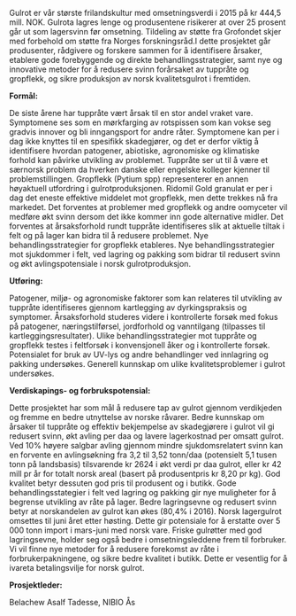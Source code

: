 Gulrot er vår største frilandskultur med omsetningsverdi i 2015 på kr 444,5 mill. NOK. Gulrota lagres lenge og produsentene risikerer at over 25 prosent går ut som lagersvinn før omsetning. Tildeling av støtte fra Grofondet skjer med forbehold om støtte fra Norges forskningsråd.I dette prosjektet går produsenter, rådgivere og forskere sammen for å identifisere årsaker, etablere gode forebyggende og direkte behandlingsstrategier, samt nye og innovative metoder for å redusere svinn forårsaket av tuppråte og gropflekk, og sikre produksjon av norsk kvalitetsgulrot i fremtiden.

**Formål:**

 De siste årene har tuppråte vært årsak til en stor andel vraket vare. Symptomene ses som en mørkfarging av rotspissen som kan vokse seg gradvis innover og bli inngangsport for andre råter. Symptomene kan per i dag ikke knyttes til en spesifikk skadegjører, og det er derfor viktig å identifisere hvordan patogener, abiotiske, agronomiske og klimatiske forhold kan påvirke utvikling av problemet. Tuppråte ser ut til å være et særnorsk problem da hverken danske eller engelske kolleger kjenner til problemstillingen. Gropflekk (Pytium spp) representerer en annen høyaktuell utfordring i gulrotproduksjonen. Ridomil Gold granulat er per i dag det eneste effektive middelet mot gropflekk, men dette trekkes nå fra markedet. Det forventes at problemer med gropflekk og andre oomyceter vil medføre økt svinn dersom det ikke kommer inn gode alternative midler. Det forventes at årsaksforhold rundt tuppråte identifiseres slik at aktuelle tiltak i felt og på lager kan bidra til å redusere problemet. Nye behandlingsstrategier for gropflekk etableres. Nye behandlingsstrategier mot sjukdommer i felt, ved lagring og pakking som bidrar til redusert svinn og økt avlingspotensiale i norsk gulrotproduksjon.

**Utføring:**

 Patogener, miljø- og agronomiske faktorer som kan relateres til utvikling av tuppråte identifiseres gjennom kartlegging av dyrkingspraksis og symptomer. Årsaksforhold studeres videre i kontrollerte forsøk med fokus på patogener, næringstilførsel, jordforhold og vanntilgang (tilpasses til kartleggingsresultater). Ulike behandlingsstrategier mot tuppråte og gropflekk testes i feltforsøk i konvensjonell åker og i kontrollerte forsøk. Potensialet for bruk av UV-lys og andre behandlinger ved innlagring og pakking undersøkes. Generell kunnskap om ulike kvalitetsproblemer i gulrot undersøkes.

**Verdiskapings- og forbrukspotensial:**

 Dette prosjektet har som mål å redusere tap av gulrot gjennom verdikjeden og fremme en bedre utnyttelse av norske råvarer. Bedre kunnskap om årsaker til tuppråte og effektiv bekjempelse av skadegjørere i gulrot vil gi redusert svinn, økt avling per daa og lavere lagerkostnad per omsatt gulrot. Ved 10% høyere salgbar avling gjennom mindre sjukdomsrelatert svinn kan en forvente en avlingsøkning fra 3,2 til 3,52 tonn/daa (potensielt 5,1 tusen tonn på landsbasis) tilsvarende kr 2624 i økt verdi pr daa gulrot, eller kr 42 mill pr år for totalt norsk areal (basert på produsentpris kr 8,20 pr kg). God kvalitet betyr dessuten god pris til produsent og i butikk. Gode behandlingsstategier i felt ved lagring og pakking gir nye muligheter for å begrense utvikling av råte på lager. Bedre lagringsevne og redusert svinn betyr at norskandelen av gulrot kan økes (80,4% i 2016). Norsk lagergulrot omsettes til juni året etter høsting. Dette gir potensiale for å erstatte over 5 000 tonn import i mars-juni med norsk vare. Friske gulrøtter med god lagringsevne, holder seg også bedre i omsetningsleddene frem til forbruker. Vi vil finne nye metoder for å redusere forekomst av råte i forbrukerpakningene, og sikre bedre kvalitet i butikk. Dette er vesentlig for å ivareta betalingsvilje for norsk gulrot.

**Prosjektleder:**

 Belachew Asalf Tadesse, NIBIO Ås